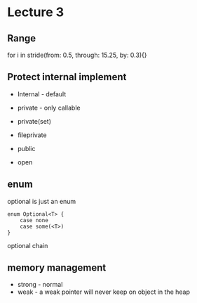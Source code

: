 # Lecture 3 

## Range

for i in stride(from: 0.5, through: 15.25, by: 0.3){}

## Protect internal implement

* Internal - default
* private - only callable 
* private(set)
* fileprivate

* public
* open

## enum

optional is just an enum

```
enum Optional<T> {
    case none
    case some(<T>)
}
```

optional chain

## memory management

* strong - normal
* weak - a weak pointer will never keep on object in the heap